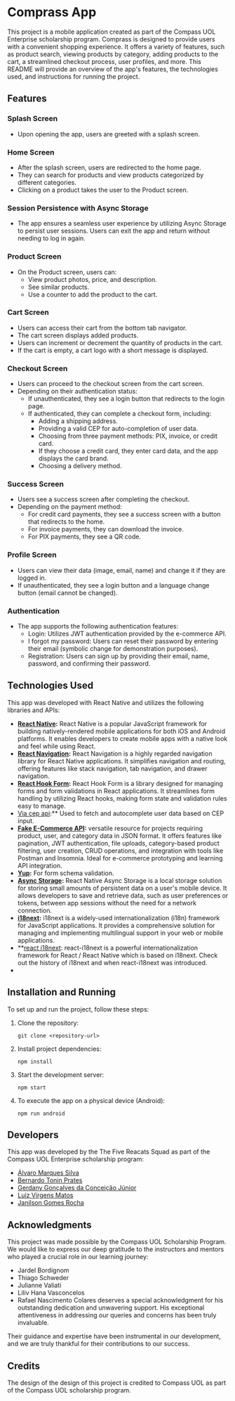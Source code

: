 # Comprass App

This project is a mobile application created as part of the Compass UOL Enterprise scholarship program. Comprass is designed to provide users with a convenient shopping experience. It offers a variety of features, such as product search, viewing products by category, adding products to the cart, a streamlined checkout process, user profiles, and more. This README will provide an overview of the app's features, the technologies used, and instructions for running the project.

## Features

### Splash Screen
- Upon opening the app, users are greeted with a splash screen.

### Home Screen
- After the splash screen, users are redirected to the home page.
- They can search for products and view products categorized by different categories.
- Clicking on a product takes the user to the Product screen.

### Session Persistence with Async Storage
- The app ensures a seamless user experience by utilizing Async Storage to persist user sessions. Users can exit the app and return without needing to log in again.

### Product Screen
- On the Product screen, users can:
  - View product photos, price, and description.
  - See similar products.
  - Use a counter to add the product to the cart.

### Cart Screen
- Users can access their cart from the bottom tab navigator.
- The cart screen displays added products.
- Users can increment or decrement the quantity of products in the cart.
- If the cart is empty, a cart logo with a short message is displayed.

### Checkout Screen
- Users can proceed to the checkout screen from the cart screen.
- Depending on their authentication status:
  - If unauthenticated, they see a login button that redirects to the login page.
  - If authenticated, they can complete a checkout form, including:
    - Adding a shipping address.
    - Providing a valid CEP for auto-completion of user data.
    - Choosing from three payment methods: PIX, invoice, or credit card.
    - If they choose a credit card, they enter card data, and the app displays the card brand.
    - Choosing a delivery method.

### Success Screen
- Users see a success screen after completing the checkout.
- Depending on the payment method:
  - For credit card payments, they see a success screen with a button that redirects to the home.
  - For invoice payments, they can download the invoice.
  - For PIX payments, they see a QR code.

### Profile Screen
- Users can view their data (image, email, name) and change it if they are logged in.
- If unauthenticated, they see a login button and a language change button (email cannot be changed).

### Authentication
- The app supports the following authentication features:
  - Login: Utilizes JWT authentication provided by the e-commerce API.
  - I forgot my password: Users can reset their password by entering their email (symbolic change for demonstration purposes).
  - Registration: Users can sign up by providing their email, name, password, and confirming their password.

## Technologies Used

This app was developed with React Native and utilizes the following libraries and APIs:

- **[React Native](https://reactnative.dev/):** React Native is a popular JavaScript framework for building natively-rendered mobile applications for both iOS and Android platforms. It enables developers to create mobile apps with a native look and feel while using React.
- **[React Navigation](https://reactnavigation.org/):** React Navigation is a highly regarded navigation library for React Native applications. It simplifies navigation and routing, offering features like stack navigation, tab navigation, and drawer navigation.
- **[React Hook Form](https://react-hook-form.com/):** React Hook Form is a library designed for managing forms and form validations in React applications. It streamlines form handling by utilizing React hooks, making form state and validation rules easy to manage.
- [Via cep api](https://viacep.com.br/exemplo/javascript/):** Used to fetch and autocomplete user data based on CEP input.
- **[Fake E-Commerce API](fakeapi.platzi.com):** versatile resource for projects requiring product, user, and category data in JSON format. It offers features like pagination, JWT authentication, file uploads, category-based product filtering, user creation, CRUD operations, and integration with tools like Postman and Insomnia. Ideal for e-commerce prototyping and learning API integration.
- **[Yup](https://github.com/jquense/yup):** For form schema validation.
- **[Async Storage](https://react-native-async-storage.github.io/async-storage):** React Native Async Storage is a local storage solution for storing small amounts of persistent data on a user's mobile device. It allows developers to save and retrieve data, such as user preferences or tokens, between app sessions without the need for a network connection.
- **[i18next](https://www.i18next.com/):** i18next is a widely-used internationalization (i18n) framework for JavaScript applications. It provides a comprehensive solution for managing and implementing multilingual support in your web or mobile applications. 
- **[react i18next](https://react.i18next.com/): react-i18next is a powerful internationalization framework for React / React Native which is based on i18next. Check out the history of i18next and when react-i18next was introduced.
- 
## Installation and Running

To set up and run the project, follow these steps:

1. Clone the repository:
   ```
   git clone <repository-url>
   ```

2. Install project dependencies:
   ```
   npm install
   ```

3. Start the development server:
   ```
   npm start
   ```

4. To execute the app on a physical device (Android):
   ```
   npm run android
   ```

## Developers

This app was developed by the The Five Reacats Squad as part of the Compass UOL Enterprise scholarship program:

- [Álvaro Marques Silva](https://github.com/Alvaro-18)
- [Bernardo Tonin Prates](https://github.com/bernardotonin)
- [Gerdany Gonçalves da Conceição Júnior](https://github.com/GerdanyJr)
- [Luiz Virgens Matos](https://github.com/TheDevLG)
- [Janilson Gomes Rocha](https://github.com/janilsonr)

## Acknowledgments

This project was made possible by the Compass UOL Scholarship Program. We would like to express our deep gratitude to the instructors and mentors who played a crucial role in our learning journey:

- Jardel Bordignom
- Thiago Schweder
- Julianne Valiati
- Liliv Hana Vasconcelos
- Rafael Nascimento Colares deserves a special acknowledgment for his outstanding dedication and unwavering support. His exceptional attentiveness in addressing our queries and concerns has been truly invaluable.

Their guidance and expertise have been instrumental in our development, and we are truly thankful for their contributions to our success.

## Credits

The design of the design of this project is credited to Compass UOL as part of the Compass UOL scholarship program.
